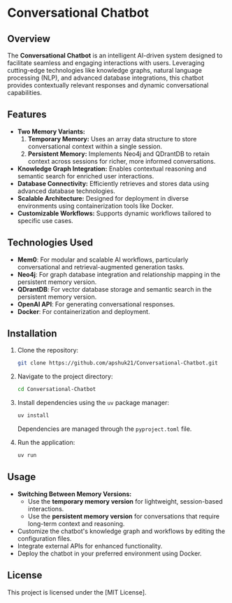 # Conversational Chatbot

## Overview
The **Conversational Chatbot** is an intelligent AI-driven system designed to facilitate seamless and engaging interactions with users. Leveraging cutting-edge technologies like knowledge graphs, natural language processing (NLP), and advanced database integrations, this chatbot provides contextually relevant responses and dynamic conversational capabilities.

## Features
- **Two Memory Variants:**
  1. **Temporary Memory:** Uses an array data structure to store conversational context within a single session.
  2. **Persistent Memory:** Implements Neo4j and QDrantDB to retain context across sessions for richer, more informed conversations.
- **Knowledge Graph Integration:** Enables contextual reasoning and semantic search for enriched user interactions.
- **Database Connectivity:** Efficiently retrieves and stores data using advanced database technologies.
- **Scalable Architecture:** Designed for deployment in diverse environments using containerization tools like Docker.
- **Customizable Workflows:** Supports dynamic workflows tailored to specific use cases.

## Technologies Used
- **Mem0**: For modular and scalable AI workflows, particularly conversational and retrieval-augmented generation tasks.
- **Neo4j**: For graph database integration and relationship mapping in the persistent memory version.
- **QDrantDB**: For vector database storage and semantic search in the persistent memory version.
- **OpenAI API**: For generating conversational responses.
- **Docker**: For containerization and deployment.

## Installation
1. Clone the repository:
   ```bash
   git clone https://github.com/apshuk21/Conversational-Chatbot.git
   ```
2. Navigate to the project directory:
   ```bash
   cd Conversational-Chatbot
   ```
3. Install dependencies using the `uv` package manager:
   ```bash
   uv install
   ```
   Dependencies are managed through the `pyproject.toml` file.

4. Run the application:
   ```bash
   uv run
   ```

## Usage
- **Switching Between Memory Versions:**
  - Use the **temporary memory version** for lightweight, session-based interactions.
  - Use the **persistent memory version** for conversations that require long-term context and reasoning.
- Customize the chatbot's knowledge graph and workflows by editing the configuration files.
- Integrate external APIs for enhanced functionality.
- Deploy the chatbot in your preferred environment using Docker.

## License
This project is licensed under the [MIT License].
